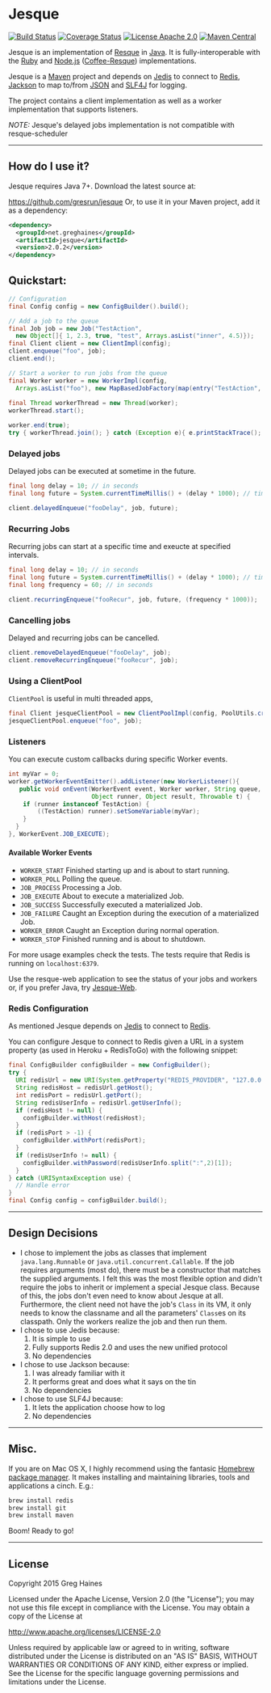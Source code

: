 # Jesque

[![Build Status](http://img.shields.io/travis/gresrun/jesque.svg)](https://travis-ci.org/gresrun/jesque) [![Coverage Status](http://img.shields.io/coveralls/gresrun/jesque.svg)](https://coveralls.io/r/gresrun/jesque) [![License Apache 2.0](http://img.shields.io/badge/license-Apache%202.0-blue.svg)](https://github.com/gresrun/jesque/blob/master/LICENSE) [![Maven Central](https://img.shields.io/maven-central/v/net.greghaines/jesque.svg)](http://search.maven.org/#search%7Cgav%7C1%7Cg%3A%22net.greghaines%22%20AND%20a%3A%22jesque%22)

Jesque is an implementation of [Resque](https://github.com/resque/resque) in [Java](http://www.oracle.com/technetwork/java/index.html). It is fully-interoperable with the [Ruby](http://www.ruby-lang.org/en/) and [Node.js](http://nodejs.org/) ([Coffee-Resque](https://github.com/technoweenie/coffee-resque)) implementations.

Jesque is a [Maven](http://maven.apache.org/) project and depends on [Jedis](https://github.com/xetorthio/jedis) to connect to [Redis](http://redis.io/), [Jackson](https://github.com/FasterXML/jackson) to map to/from [JSON](http://json.org/) and [SLF4J](http://slf4j.org/) for logging.

The project contains a client implementation as well as a worker implementation that supports listeners.

*NOTE:* Jesque's delayed jobs implementation is not compatible with resque-scheduler

***

## How do I use it?

Jesque requires Java 7+. Download the latest source at:

  https://github.com/gresrun/jesque
Or, to use it in your Maven project, add it as a dependency:

```xml
<dependency>
  <groupId>net.greghaines</groupId>
  <artifactId>jesque</artifactId>
  <version>2.0.2</version>
</dependency>
```

## Quickstart:

```java
// Configuration
final Config config = new ConfigBuilder().build();

// Add a job to the queue
final Job job = new Job("TestAction",
  new Object[]{ 1, 2.3, true, "test", Arrays.asList("inner", 4.5)});
final Client client = new ClientImpl(config);
client.enqueue("foo", job);
client.end();

// Start a worker to run jobs from the queue
final Worker worker = new WorkerImpl(config,
  Arrays.asList("foo"), new MapBasedJobFactory(map(entry("TestAction", TestAction.class))));
  
final Thread workerThread = new Thread(worker);
workerThread.start();

worker.end(true);
try { workerThread.join(); } catch (Exception e){ e.printStackTrace(); }
```

### Delayed jobs
Delayed jobs can be executed at sometime in the future.
```java
final long delay = 10; // in seconds
final long future = System.currentTimeMillis() + (delay * 1000); // timestamp

client.delayedEnqueue("fooDelay", job, future);
```

### Recurring Jobs
Recurring jobs can start at a specific time and exeucte at specified intervals. 
```java
final long delay = 10; // in seconds
final long future = System.currentTimeMillis() + (delay * 1000); // timestamp
final long frequency = 60; // in seconds

client.recurringEnqueue("fooRecur", job, future, (frequency * 1000));
```

### Cancelling jobs
Delayed and recurring jobs can be cancelled.
```java
client.removeDelayedEnqueue("fooDelay", job);
client.removeRecurringEnqueue("fooRecur", job);
```

### Using a ClientPool
`ClientPool` is useful in multi threaded apps, 
```java
final Client jesqueClientPool = new ClientPoolImpl(config, PoolUtils.createJedisPool(config));
jesqueClientPool.enqueue("foo", job);
```

### Listeners
You can execute custom callbacks during specific Worker events.
```java
int myVar = 0;
worker.getWorkerEventEmitter().addListener(new WorkerListener(){
   public void onEvent(WorkerEvent event, Worker worker, String queue, Job job, 
					   Object runner, Object result, Throwable t) {
    if (runner instanceof TestAction) {
        ((TestAction) runner).setSomeVariable(myVar);
    }
  }
}, WorkerEvent.JOB_EXECUTE);
```

#### Available Worker Events

* `WORKER_START` Finished starting up and is about to start running.
* `WORKER_POLL` Polling the queue.
* `JOB_PROCESS` Processing a Job.
* `JOB_EXECUTE` About to execute a materialized Job.
* `JOB_SUCCESS` Successfully executed a materialized Job.
* `JOB_FAILURE` Caught an Exception during the execution of a materialized Job.
* `WORKER_ERROR` Caught an Exception during normal operation.
* `WORKER_STOP` Finished running and is about to shutdown.

For more usage examples check the tests. The tests require that Redis is running on `localhost:6379`.

Use the resque-web application to see the status of your jobs and workers or, if you prefer Java, try [Jesque-Web](https://github.com/gresrun/jesque-web).

### Redis Configuration

As mentioned Jesque depends on [Jedis](https://github.com/xetorthio/jedis) to connect to [Redis](http://redis.io/).

You can configure Jesque to connect to Redis given a URL in a system property (as used in Heroku + RedisToGo) with the following snippet:

```java
final ConfigBuilder configBuilder = new ConfigBuilder();
try {
  URI redisUrl = new URI(System.getProperty("REDIS_PROVIDER", "127.0.0.1"));
  String redisHost = redisUrl.getHost();
  int redisPort = redisUrl.getPort();
  String redisUserInfo = redisUrl.getUserInfo();
  if (redisHost != null) {
    configBuilder.withHost(redisHost);
  }
  if (redisPort > -1) {
    configBuilder.withPort(redisPort);
  }
  if (redisUserInfo != null) {
    configBuilder.withPassword(redisUserInfo.split(":",2)[1]);
  }
} catch (URISyntaxException use) {
  // Handle error
}
final Config config = configBuilder.build();
```

***

## Design Decisions

* I chose to implement the jobs as classes that implement `java.lang.Runnable` or `java.util.concurrent.Callable`. If the job requires arguments (most do), there must be a constructor that matches the supplied arguments. I felt this was the most flexible option and didn't require the jobs to inherit or implement a special Jesque class. Because of this, the jobs don't even need to know about Jesque at all. Furthermore, the client need not have the job's `Class` in its VM, it only needs to know the classname and all the parameters' `Class`es on its classpath. Only the workers realize the job and then run them.
* I chose to use Jedis because:
  1. It is simple to use
  2. Fully supports Redis 2.0 and uses the new unified protocol
  3. No dependencies
* I chose to use Jackson because:
  1. I was already familiar with it
  2. It performs great and does what it says on the tin
  3. No dependencies
* I chose to use SLF4J because:
  1. It lets the application choose how to log
  2. No dependencies

***

## Misc.

If you are on Mac OS X, I highly recommend using the fantasic [Homebrew package manager](https://github.com/mxcl/homebrew). It makes installing and maintaining libraries, tools and applications a cinch. E.g.:

```bash
brew install redis
brew install git
brew install maven
```

Boom! Ready to go!

***

## License

Copyright 2015 Greg Haines

Licensed under the Apache License, Version 2.0 (the "License");
you may not use this file except in compliance with the License.
You may obtain a copy of the License at

   <http://www.apache.org/licenses/LICENSE-2.0>

Unless required by applicable law or agreed to in writing, software
distributed under the License is distributed on an "AS IS" BASIS,
WITHOUT WARRANTIES OR CONDITIONS OF ANY KIND, either express or implied.
See the License for the specific language governing permissions and
limitations under the License.
